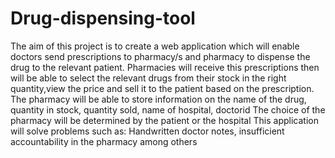 # Drug-dispensing-tool
The aim of this project is to create a web application which will enable doctors send prescriptions to pharmacy/s and pharmacy to dispense the drug to the relevant patient.
Pharmacies will receive this prescriptions then will be able to select the relevant drugs from their stock in the right quantity,view the price and sell it to the patient based on the prescription.
The pharmacy will be able to store information on the name of the drug, quantity in stock, quantity sold, name of hospital, doctorid
The choice of the pharmacy will be determined by the patient or the hospital
This application will solve problems such as: Handwritten doctor notes, insufficient accountability in the pharmacy among others
